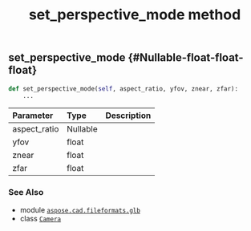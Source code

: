 ﻿---
title: set_perspective_mode method
second_title: Aspose.CAD for Python via .NET API References
description: 
type: docs
weight: 30
url: /python-net/aspose.cad.fileformats.glb/camera/set_perspective_mode/
is_root: false
---

## set_perspective_mode {#Nullable<float>-float-float-float}





```python
def set_perspective_mode(self, aspect_ratio, yfov, znear, zfar):
    ...
```


| Parameter | Type | Description |
| :- | :- | :- |
| aspect_ratio | Nullable<float> |  |
| yfov | float |  |
| znear | float |  |
| zfar | float |  |



### See Also
* module [`aspose.cad.fileformats.glb`](../../)
* class [`Camera`](/cad/python-net/aspose.cad.fileformats.glb/camera)
